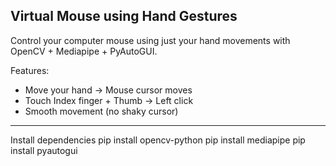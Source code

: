 Virtual Mouse using Hand Gestures  
---
Control your computer mouse using just your hand movements with OpenCV + Mediapipe + PyAutoGUI.  

Features:  
- Move your hand → Mouse cursor moves  
- Touch Index finger + Thumb → Left click  
- Smooth movement (no shaky cursor)  
---
Install dependencies
pip install opencv-python
pip install mediapipe 
pip install pyautogui
